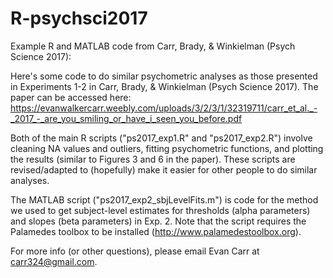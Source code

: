 # R-psychsci2017
Example R and MATLAB code from Carr, Brady, &amp; Winkielman (Psych Science 2017):

Here's some code to do similar psychometric analyses as those presented in Experiments 1-2 in Carr, Brady, & Winkielman (Psych Science 2017).  The paper can be accessed here:  https://evanwalkercarr.weebly.com/uploads/3/2/3/1/32319711/carr_et_al._-_2017_-_are_you_smiling_or_have_i_seen_you_before.pdf

Both of the main R scripts ("ps2017_exp1.R" and "ps2017_exp2.R") involve cleaning NA values and outliers, fitting psychometric functions, and plotting the results (similar to Figures 3 and 6 in the paper).  These scripts are revised/adapted to (hopefully) make it easier for other people to do similar analyses.

The MATLAB script ("ps2017_exp2_sbjLevelFits.m") is code for the method we used to get subject-level estimates for thresholds (alpha parameters) and slopes (beta parameters) in Exp. 2.  Note that the script requires the Palamedes toolbox to be installed (http://www.palamedestoolbox.org).

For more info (or other questions), please email Evan Carr at carr324@gmail.com.

